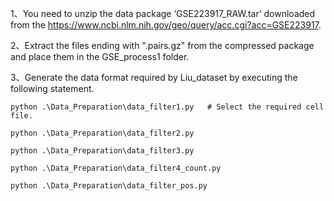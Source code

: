 1、You need to unzip the data package ‘GSE223917_RAW.tar’ downloaded from the https://www.ncbi.nlm.nih.gov/geo/query/acc.cgi?acc=GSE223917.

2、Extract the files ending with ".pairs.gz" from the compressed package and place them in the GSE_process1 folder.

3、Generate the data format required by Liu_dataset by executing the following statement.
```
python .\Data_Preparation\data_filter1.py   # Select the required cell file.
```
```
python .\Data_Preparation\data_filter2.py  
```
```
python .\Data_Preparation\data_filter3.py  
```
```
python .\Data_Preparation\data_filter4_count.py  
```
```
python .\Data_Preparation\data_filter_pos.py  
```
